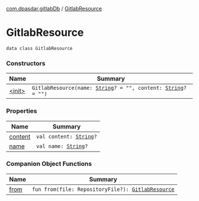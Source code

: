 [com.dpasdar.gitlabDb](../index.md) / [GitlabResource](./index.md)

# GitlabResource

`data class GitlabResource`

### Constructors

| Name | Summary |
|---|---|
| [&lt;init&gt;](-init-.md) | `GitlabResource(name: `[`String`](https://kotlinlang.org/api/latest/jvm/stdlib/kotlin/-string/index.html)`? = "", content: `[`String`](https://kotlinlang.org/api/latest/jvm/stdlib/kotlin/-string/index.html)`? = "")` |

### Properties

| Name | Summary |
|---|---|
| [content](content.md) | `val content: `[`String`](https://kotlinlang.org/api/latest/jvm/stdlib/kotlin/-string/index.html)`?` |
| [name](name.md) | `val name: `[`String`](https://kotlinlang.org/api/latest/jvm/stdlib/kotlin/-string/index.html)`?` |

### Companion Object Functions

| Name | Summary |
|---|---|
| [from](from.md) | `fun from(file: RepositoryFile?): `[`GitlabResource`](./index.md) |
